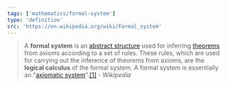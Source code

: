 ```yaml
---
tags: ['mathematics/formal-system']
type: 'definition'
src: 'https://en.wikipedia.org/wiki/Formal_system'
---
```


> A **formal system** is an [abstract structure](https://en.wikipedia.org/wiki/Abstract_structure "Abstract structure") used for inferring [theorems](https://en.wikipedia.org/wiki/Theorem "Theorem") from axioms according to a set of rules. These rules, which are used for carrying out the inference of theorems from axioms, are the **logical calculus** of the formal system. A formal system is essentially an "[axiomatic system](https://en.wikipedia.org/wiki/Axiomatic_system "Axiomatic system")".[[1]](https://en.wikipedia.org/wiki/Formal_system#cite_note-1)
> <cite> - Wikipedia </cite> 